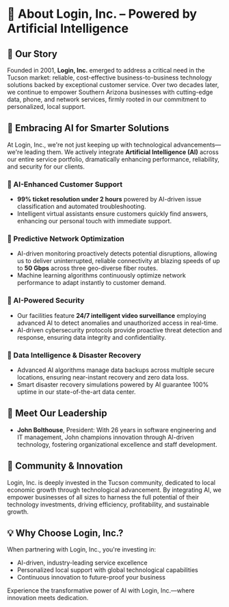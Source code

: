 # 🚀 About Login, Inc. – Powered by Artificial Intelligence

## 🌟 Our Story

Founded in 2001, **Login, Inc.** emerged to address a critical need in the Tucson market: reliable, cost-effective business-to-business technology solutions backed by exceptional customer service. Over two decades later, we continue to empower Southern Arizona businesses with cutting-edge data, phone, and network services, firmly rooted in our commitment to personalized, local support.

## 🤖 Embracing AI for Smarter Solutions

At Login, Inc., we're not just keeping up with technological advancements—we're leading them. We actively integrate **Artificial Intelligence (AI)** across our entire service portfolio, dramatically enhancing performance, reliability, and security for our clients.

### 🔹 AI-Enhanced Customer Support
- **99% ticket resolution under 2 hours** powered by AI-driven issue classification and automated troubleshooting.
- Intelligent virtual assistants ensure customers quickly find answers, enhancing our personal touch with immediate support.

### 🔹 Predictive Network Optimization
- AI-driven monitoring proactively detects potential disruptions, allowing us to deliver uninterrupted, reliable connectivity at blazing speeds of up to **50 Gbps** across three geo-diverse fiber routes.
- Machine learning algorithms continuously optimize network performance to adapt instantly to customer demand.

### 🔹 AI-Powered Security
- Our facilities feature **24/7 intelligent video surveillance** employing advanced AI to detect anomalies and unauthorized access in real-time.
- AI-driven cybersecurity protocols provide proactive threat detection and response, ensuring data integrity and confidentiality.

### 🔹 Data Intelligence & Disaster Recovery
- Advanced AI algorithms manage data backups across multiple secure locations, ensuring near-instant recovery and zero data loss.
- Smart disaster recovery simulations powered by AI guarantee 100% uptime in our state-of-the-art data center.

## 👥 Meet Our Leadership
- **John Bolthouse**, President: With 26 years in software engineering and IT management, John champions innovation through AI-driven technology, fostering organizational excellence and staff development.

## 🌱 Community & Innovation
Login, Inc. is deeply invested in the Tucson community, dedicated to local economic growth through technological advancement. By integrating AI, we empower businesses of all sizes to harness the full potential of their technology investments, driving efficiency, profitability, and sustainable growth.

## 💡 Why Choose Login, Inc.?
When partnering with Login, Inc., you're investing in:
- AI-driven, industry-leading service excellence
- Personalized local support with global technological capabilities
- Continuous innovation to future-proof your business

Experience the transformative power of AI with Login, Inc.—where innovation meets dedication. 